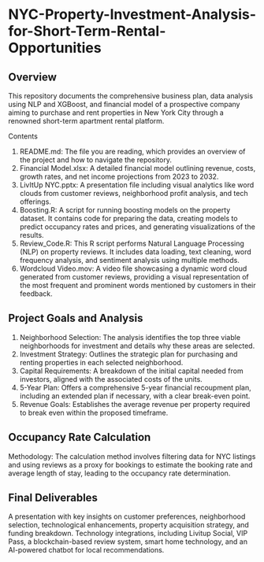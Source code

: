 # NYC-Property-Investment-Analysis-for-Short-Term-Rental-Opportunities

## Overview

This repository documents the comprehensive business plan, data analysis using NLP and XGBoost, and financial model of a prospective company aiming to purchase and rent properties in New York City through a renowned short-term apartment rental platform.

Contents

1. README.md: The file you are reading, which provides an overview of the project and how to navigate the repository.
2. Financial Model.xlsx: A detailed financial model outlining revenue, costs, growth rates, and net income projections from 2023 to 2032.
3. LivItUp NYC.pptx: A presentation file including visual analytics like word clouds from customer reviews, neighborhood profit analysis, and tech offerings.
4. Boosting.R: A script for running boosting models on the property dataset. It contains code for preparing the data, creating models to predict occupancy rates and prices, and generating visualizations of the results.
5. Review_Code.R: This R script performs Natural Language Processing (NLP) on property reviews. It includes data loading, text cleaning, word frequency analysis, and sentiment analysis using multiple methods.
6. Wordcloud Video.mov: A video file showcasing a dynamic word cloud generated from customer reviews, providing a visual representation of the most frequent and prominent words mentioned by customers in their feedback.

## Project Goals and Analysis

1. Neighborhood Selection: The analysis identifies the top three viable neighborhoods for investment and details why these areas are selected.
2. Investment Strategy: Outlines the strategic plan for purchasing and renting properties in each selected neighborhood.
3. Capital Requirements: A breakdown of the initial capital needed from investors, aligned with the associated costs of the units.
4. 5-Year Plan: Offers a comprehensive 5-year financial recoupment plan, including an extended plan if necessary, with a clear break-even point.
5. Revenue Goals: Establishes the average revenue per property required to break even within the proposed timeframe.

## Occupancy Rate Calculation

Methodology: The calculation method involves filtering data for NYC listings and using reviews as a proxy for bookings to estimate the booking rate and average length of stay, leading to the occupancy rate determination.

## Final Deliverables

A presentation with key insights on customer preferences, neighborhood selection, technological enhancements, property acquisition strategy, and funding breakdown.
Technology integrations, including Livitup Social, VIP Pass, a blockchain-based review system, smart home technology, and an AI-powered chatbot for local recommendations.


